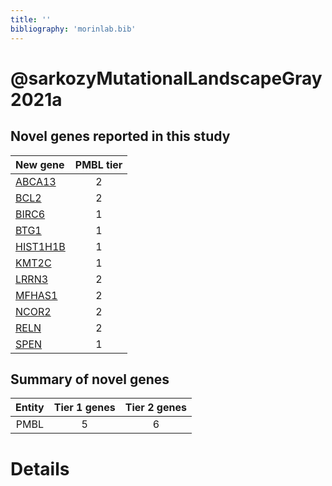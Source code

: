 ```yaml
---
title: ''
bibliography: 'morinlab.bib'
---
```


# @sarkozyMutationalLandscapeGray2021a
## Novel genes reported in this study

|New gene|PMBL tier|
|:-|:-:|
|[ABCA13](ABCA13)|2 |
|[BCL2](BCL2)|2 |
|[BIRC6](BIRC6)|1 |
|[BTG1](BTG1)|1 |
|[HIST1H1B](HIST1H1B)|1 |
|[KMT2C](KMT2C)|1 |
|[LRRN3](LRRN3)|2 |
|[MFHAS1](MFHAS1)|2 |
|[NCOR2](NCOR2)|2 |
|[RELN](RELN)|2 |
|[SPEN](SPEN)|1 |

## Summary of novel genes

|Entity| Tier 1 genes| Tier 2 genes|
|:-:|:-:|:-:|
|PMBL|5|6|

# Details

